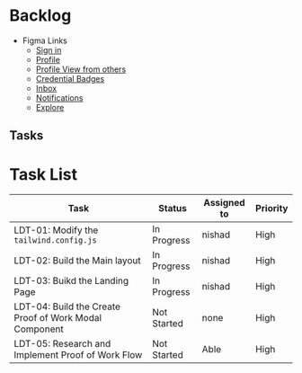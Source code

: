 # Backlog

- Figma Links
  - [Sign in](http://shorturl.at/fmrsv)
  - [Profile](http://shorturl.at/rGQT5)
  - [Profile View from others](http://shorturl.at/djK23)
  - [Credential Badges](http://shorturl.at/hjkoq)
  - [Inbox](http://shorturl.at/mvwOV)
  - [Notifications](http://shorturl.at/ajSW7)
  - [Explore](http://shorturl.at/cGIK3)

## Tasks

# Task List

| Task                                                   | Status      | Assigned to | Priority |
| ------------------------------------------------------ | ----------- | ----------- | -------- |
| LDT-01: Modify the `tailwind.config.js`                | In Progress | nishad      | High     |
| LDT-02: Build the Main layout                          | In Progress | nishad      | High     |
| LDT-03: Buikd the Landing Page                         | In Progress | nishad      | High     |
| LDT-04: Build the Create Proof of Work Modal Component | Not Started | none        | High     |
| LDT-05: Research and Implement Proof of Work Flow      | Not Started | Able        | High     |

